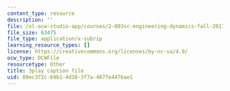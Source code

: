 ```yaml
---
content_type: resource
description: ''
file: /ol-ocw-studio-app/courses/2-003sc-engineering-dynamics-fall-2011/80ec372c69b14d383f7a4077e4476ae1_GUvoVvXwoOQ.srt
file_size: 63475
file_type: application/x-subrip
learning_resource_types: []
license: https://creativecommons.org/licenses/by-nc-sa/4.0/
ocw_type: OCWFile
resourcetype: Other
title: 3play caption file
uid: 80ec372c-69b1-4d38-3f7a-4077e4476ae1
---
```

